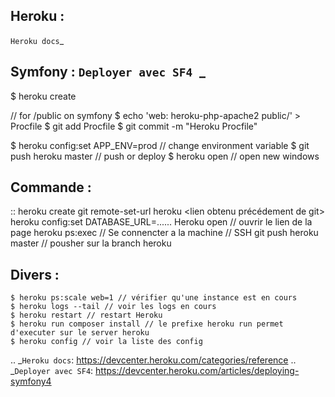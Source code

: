 ## Heroku :


`Heroku docs`_

Symfony : `Deployer avec SF4 `_
-------------------

  $ heroku create

  // for /public on symfony
  $ echo 'web: heroku-php-apache2 public/' > Procfile
  $ git add Procfile
  $ git commit -m "Heroku Procfile"

  $ heroku config:set APP_ENV=prod // change environment variable
  $ git push heroku master // push or deploy
  $ heroku open // open new windows

Commande :
-------------------
::
    heroku create
    git remote-set-url heroku <lien obtenu précédement de git>
    heroku config:set DATABASE_URL=......
    Heroku open // ouvrir le lien de la page
    heroku ps:exec  // Se connencter a la machine // SSH
    git push heroku master // pousher sur la branch heroku


Divers :
-------------------
    $ heroku ps:scale web=1 // vérifier qu'une instance est en cours
    $ heroku logs --tail // voir les logs en cours
    $ heroku restart // restart Heroku
    $ heroku run composer install // le prefixe heroku run permet d'executer sur le server heroku
    $ heroku config // voir la liste des config

.. _`Heroku docs`: https://devcenter.heroku.com/categories/reference
.. _`Deployer avec SF4`: https://devcenter.heroku.com/articles/deploying-symfony4
